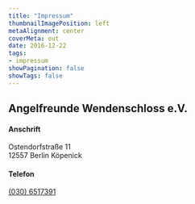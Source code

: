 ```yaml
---
title: "Impressum"
thumbnailImagePosition: left
metaAlignment: center
coverMeta: out
date: 2016-12-22
tags:
- impressum
showPagination: false
showTags: false
---
```


## Angelfreunde Wendenschloss e.V.

#### Anschrift
Ostendorfstraße 11<br>
12557 Berlin Köpenick

#### Telefon
[(030) 6517391](tel:0306517391)

